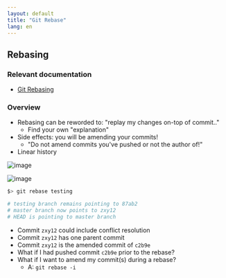 ```yaml
---
layout: default
title: "Git Rebase"
lang: en
---
```


## Rebasing

### Relevant documentation

* [Git Rebasing](https://git-scm.com/book/en/v2/Git-Branching-Rebasing)

### Overview

* Rebasing can be reworded to: "replay my changes on-top of commit.."
  * Find your own "explanation"
* Side effects: you will be amending your commits!
  * "Do not amend commits you've pushed or not the author of!"
* Linear history

![image](https://i.imgur.com/O6FDMkx.png)

![image](https://i.imgur.com/zLnXC0g.png)

```bash
$> git rebase testing

# testing branch remains pointing to 87ab2
# master branch now points to zxy12
# HEAD is pointing to master branch
```

* Commit `zxy12` could include conflict resolution
* Commit `zxy12` has one parent commit
* Commit `zxy12` is the amended commit of `c2b9e`
* What if I had pushed commit `c2b9e` prior to the rebase?
* What if I want to amend my commit(s) during a rebase?
  * A: `git rebase -i`

